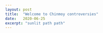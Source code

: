 ```yaml
---
layout: post
title:  "Welcome to Chinmoy controversies"
date:   2020-06-25
excerpt: "sunlit path path"
---
```

